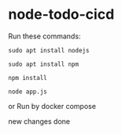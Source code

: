 # node-todo-cicd

Run these commands:


`sudo apt install nodejs`


`sudo apt install npm`


`npm install`

`node app.js`

or Run by docker compose

new changes done

